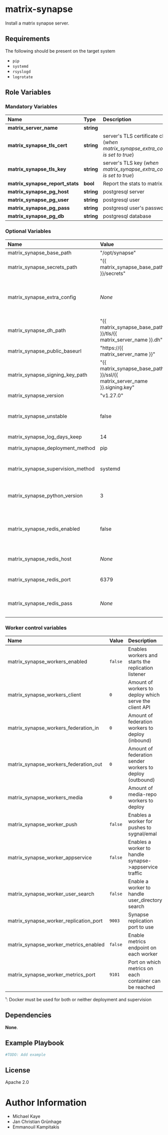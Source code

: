 # matrix-synapse

Install a matrix synapse server.

## Requirements

The following should be present on the target system
* `pip`
* `systemd`
* `rsyslogd`
* `logrotate`

## Role Variables

### Mandatory Variables

| Name                            | Type       | Description                                                                               |
| :---                            | :---       | :---                                                                                      |
| **matrix_server_name**          | __string__ |                                                                                           |
| **matrix_synapse_tls_cert**     | __string__ | server's TLS certificate chain (_when matrix_synapse_extra_config.no_tls is set to true_) |
| **matrix_synapse_tls_key**      | __string__ | server's TLS key (_when matrix_synapse_extra_config.no_tls is set to true_)               |
| **matrix_synapse_report_stats** | __bool__   | Report the stats to matrix.org                                                            |
| **matrix_synapse_pg_host**      | __string__ | postgresql server                                                                         |
| **matrix_synapse_pg_user**      | __string__ | postgresql user                                                                           |
| **matrix_synapse_pg_pass**      | __string__ | postgresql user's password                                                                |
| **matrix_synapse_pg_db**        | __string__ | postgresql database                                                                       |

### Optional Variables

| Name                              | Value                                                                     | Description                                                                                                                   |
| :---                              | :---                                                                      | :---                                                                                                                          |
| matrix_synapse_base_path          | "/opt/synapse"                                                            |                                                                                                                               |
| matrix_synapse_secrets_path       | "{{ matrix_synapse_base_path }}/secrets"                                  |                                                                                                                               |
| matrix_synapse_extra_config       | _None_                                                                    | configuration parameters as given in the [synapse configuration file](https://github.com/matrix-org/synapse/tree/master/docs) |
| matrix_synapse_dh_path            | "{{ matrix_synapse_base_path }}/tls/{{ matrix_server_name }}.dh"          |                                                                                                                               |
| matrix_synapse_public_baseurl     | "https://{{ matrix_server_name }}"                                        |                                                                                                                               |
| matrix_synapse_signing_key_path   | "{{ matrix_synapse_base_path }}/ssl/{{ matrix_server_name }}.signing.key" |                                                                                                                               |
| matrix_synapse_version            | "v1.27.0"                                                                 |                                                                                                                               |
| matrix_synapse_unstable           | false                                                                     | when true, release candidate versions are deployed too                                                                        |
| matrix_synapse_log_days_keep      | 14                                                                        |                                                                                                                               |
| matrix_synapse_deployment_method  | pip                                                                       | Either pip or docker [¹](#footnote_1)                                                                                         |
| matrix_synapse_supervision_method | systemd                                                                   | Either systemd, runit or docker [¹](#footnote_1)                                                                              |
| matrix_synapse_python_version     | 3                                                                         | Default python version (2, 3) to be used                                                                                      |
| matrix_synapse_redis_enabled      | false                                                                     | If synapse should connect to redis (needed for workers)                                                                       |
| matrix_synapse_redis_host         | _None_                                                                    | host on which redis is running                                                                                                |
| matrix_synapse_redis_port         | 6379                                                                      | port on which redis is running                                                                                                |
| matrix_synapse_redis_pass         | _None_                                                                    | password to use to authentificate to redis                                                                                    |


### Worker control variables

| Name                                   | Value   | Description                                              |
| :---                                   | :---    | :---                                                     |
| matrix_synapse_workers_enabled         | `false` | Enables workers and starts the replication listener      |
| matrix_synapse_workers_client          | `0`     | Amount of workers to deploy which serve the client API   |
| matrix_synapse_workers_federation_in   | `0`     | Amount of federation workers to deploy (inbound)         |
| matrix_synapse_workers_federation_out  | `0`     | Amount of federation sender workers to deploy (outbound) |
| matrix_synapse_workers_media           | `0`     | Amount of media-repo workers to deploy                   |
| matrix_synapse_worker_push             | `false` | Enables a worker for pushes to sygnal/emal               |
| matrix_synapse_worker_appservice       | `false` | Enables a worker to handle synapse->appservice traffic   |
| matrix_synapse_worker_user_search      | `false` | Enable a worker to handle user_directory search          |
| matrix_synapse_worker_replication_port | `9003`  | Synapse replication port to use                          |
| matrix_synapse_worker_metrics_enabled  | `false` | Enable metrics endpoint on each worker                   |
| matrix_synapse_worker_metrics_port     | `9101`  | Port on which metrics on each container can be reached   |

<a name="footnote_1">¹</a>: Docker must be used for both or neither deployment and supervision

## Dependencies

__None__.

## Example Playbook

```yaml
#TODO: Add example
```

## License

Apache 2.0

# Author Information

* Michael Kaye
* Jan Christian Grünhage
* Emmanouil Kampitakis
